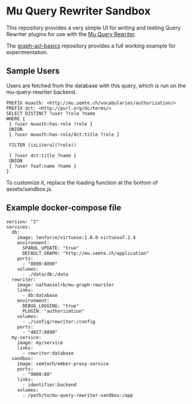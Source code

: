 # Mu Query Rewriter Sandbox

This repository provides a very simple UI for writing and testing Query Rewriter plugins for use with the [Mu Query Rewriter](https://github.com/big-data-europe/mu-query-rewriter).

The [graph-acl-basics](https://github.com/big-data-europe/graph-acl-basics/) repository provides a full working example for experimentation.

## Sample Users

Users are fetched from the database with this query, which is run on the mu-query-rewriter backend. 

```
PREFIX muauth: <http://mu.semte.ch/vocabularies/authorization/>
PREFIX dct: <http://purl.org/dc/terms/>
SELECT DISTINCT ?user ?role ?name
WHERE {
 { ?user muauth:has-role ?role }
 UNION
 { ?user muauth:has-role/dct:title ?role }

 FILTER (isLiteral(?role))
 
 { ?user dct:title ?name }
 UNION
 { ?user foaf:name ?name }
}
```

To customize it, replace the loading function at the bottom of assets/sandbox.js.

## Example docker-compose file

```
version: "2"
services:
  db:
    image: tenforce/virtuoso:1.0.0-virtuoso7.2.4
    environment:
      SPARQL_UPDATE: "true"
      DEFAULT_GRAPH: "http://mu.semte.ch/application"
    ports:
      - "8890:8890"
    volumes:
      - ./data/db:/data
  rewriter:
    image: nathanielrb/mu-graph-rewriter
    links:
      - db:database
    environment:
      DEBUG_LOGGING: "true"
      PLUGIN: "authorization"
    volumes:
      - ./config/rewriter:/config
    ports:
      - "4027:8890"
  my-service:
    image: my/service
    links:
      - rewriter:database
  sandbox:
    image: semtech/ember-proxy-service
    ports:
      - "9000:80"
    links:
      - identifier:backend
    volumes:
      - /path/to/mu-query-rewriter-sandbox:/app
```
